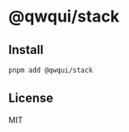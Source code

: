 # @qwqui/stack

<!-- Description -->

## Install

```bash
pnpm add @qwqui/stack
```

## License

MIT
